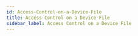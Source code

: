 ```yaml
---
id: Access-Control-on-a-Device-File
title: Access Control on a Device File
sidebar_label: Access Control on a Device File
---
```



#
